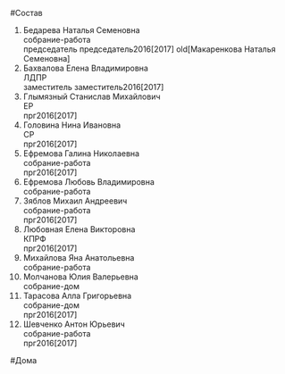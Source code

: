 #Состав  
1. Бедарева Наталья Семеновна  
    собрание-работа  
    председатель председатель2016[2017] old[Макаренкова Наталья Семеновна]  
2. Бахвалова Елена Владимировна  
    ЛДПР  
    заместитель заместитель2016[2017]  
3. Глымязный Станислав Михайлович  
    ЕР  
    прг2016[2017]  
4. Головина Нина Ивановна  
    СР  
    прг2016[2017]  
5. Ефремова Галина Николаевна  
    собрание-работа  
    прг2016[2017]  
6. Ефремова Любовь Владимировна  
    собрание-работа  
7. Зяблов Михаил Андреевич  
    собрание-работа  
    прг2016[2017]  
8. Любовная Елена Викторовна  
    КПРФ  
    прг2016[2017]  
9. Михайлова Яна Анатольевна  
    собрание-работа  
10. Молчанова Юлия Валерьевна  
    собрание-дом  
11. Тарасова Алла Григорьевна  
    собрание-дом  
    прг2016[2017]  
12. Шевченко Антон Юрьевич  
    собрание-работа  
    прг2016[2017]  
  
#Дома  
